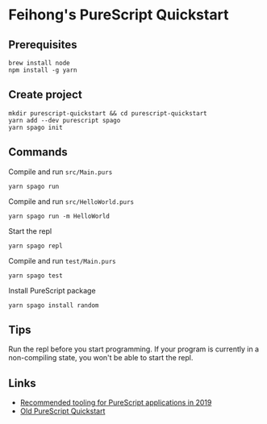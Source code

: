 # Feihong's PureScript Quickstart

## Prerequisites

```
brew install node
npm install -g yarn
```

## Create project

```
mkdir purescript-quickstart && cd purescript-quickstart
yarn add --dev purescript spago
yarn spago init
```

## Commands

Compile and run `src/Main.purs`

    yarn spago run

Compile and run `src/HelloWorld.purs`

    yarn spago run -m HelloWorld

Start the repl

    yarn spago repl

Compile and run `test/Main.purs`

    yarn spago test

Install PureScript package

    yarn spago install random

## Tips

Run the repl before you start programming. If your program is currently in a non-compiling state, you won't be able to start the repl.

## Links

- [Recommended tooling for PureScript applications in 2019 ](https://discourse.purescript.org/t/recommended-tooling-for-purescript-applications-in-2019/948)
- [Old PureScript Quickstart](https://github.com/feihong/purescript-quickstart-old)
